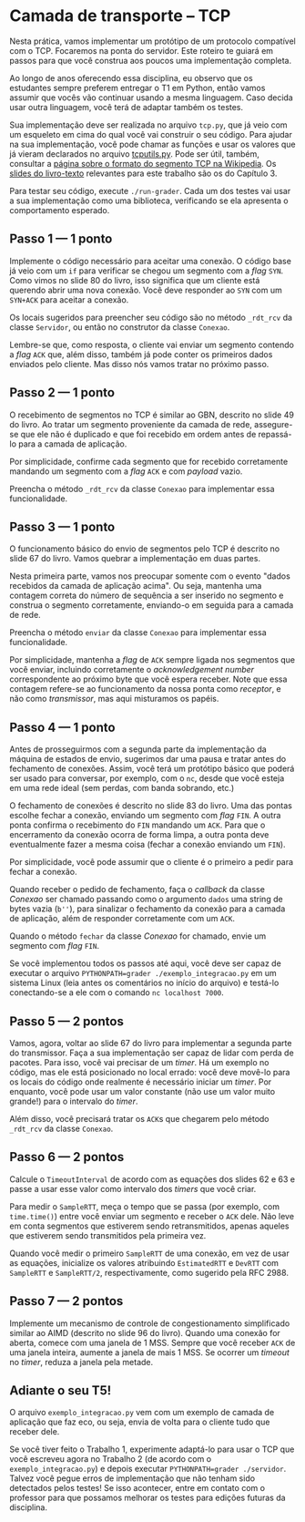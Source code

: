 # Camada de transporte – TCP

Nesta prática, vamos implementar um protótipo de um protocolo compatível com o TCP. Focaremos na ponta do servidor. Este roteiro te guiará em passos para que você construa aos poucos uma implementação completa.

Ao longo de anos oferecendo essa disciplina, eu observo que os estudantes sempre preferem entregar o T1 em Python, então vamos assumir que vocês vão continuar usando a mesma linguagem. Caso decida usar outra linguagem, você terá de adaptar também os testes.

Sua implementação deve ser realizada no arquivo `tcp.py`, que já veio com um esqueleto em cima do qual você vai construir o seu código. Para ajudar na sua implementação, você pode chamar as funções e usar os valores que já vieram declarados no arquivo [tcputils.py](https://github.com/thotypous/redes-t2-grader/blob/main/tcputils.py). Pode ser útil, também, consultar a [página sobre o formato do segmento TCP na Wikipedia](https://en.wikipedia.org/wiki/Transmission_Control_Protocol#TCP_segment_structure). Os [slides do livro-texto](https://1drv.ms/f/s!AlU8gesWGe8VeyYUZqcZmeP52vY) relevantes para este trabalho são os do Capítulo 3.

Para testar seu código, execute `./run-grader`. Cada um dos testes vai usar a sua implementação como uma biblioteca, verificando se ela apresenta o comportamento esperado.

## Passo 1 — 1 ponto

Implemente o código necessário para aceitar uma conexão. O código base já veio com um `if` para verificar se chegou um segmento com a *flag* `SYN`. Como vimos no slide 80 do livro, isso significa que um cliente está querendo abrir uma nova conexão. Você deve responder ao `SYN` com um `SYN+ACK` para aceitar a conexão.

Os locais sugeridos para preencher seu código são no método `_rdt_rcv` da classe `Servidor`, ou então no construtor da classe `Conexao`.

Lembre-se que, como resposta, o cliente vai enviar um segmento contendo a *flag* `ACK` que, além disso, também já pode conter os primeiros dados enviados pelo cliente. Mas disso nós vamos tratar no próximo passo.

## Passo 2 — 1 ponto

O recebimento de segmentos no TCP é similar ao GBN, descrito no slide 49 do livro. Ao tratar um segmento proveniente da camada de rede, assegure-se que ele não é duplicado e que foi recebido em ordem antes de repassá-lo para a camada de aplicação.

Por simplicidade, confirme cada segmento que for recebido corretamente mandando um segmento com a *flag* `ACK` e com *payload* vazio.

Preencha o método `_rdt_rcv` da classe `Conexao` para implementar essa funcionalidade.

## Passo 3 — 1 ponto

O funcionamento básico do envio de segmentos pelo TCP é descrito no slide 67 do livro. Vamos quebrar a implementação em duas partes.

Nesta primeira parte, vamos nos preocupar somente com o evento "dados recebidos da camada de aplicação acima". Ou seja, mantenha uma contagem correta do número de sequência a ser inserido no segmento e construa o segmento corretamente, enviando-o em seguida para a camada de rede.

Preencha o método `enviar` da classe `Conexao` para implementar essa funcionalidade.

Por simplicidade, mantenha a *flag* de `ACK` sempre ligada nos segmentos que você enviar, incluindo corretamente o *acknowledgement number* correspondente ao próximo byte que você espera receber. Note que essa contagem refere-se ao funcionamento da nossa ponta como *receptor*, e não como *transmissor*, mas aqui misturamos os papéis.

## Passo 4 — 1 ponto

Antes de prosseguirmos com a segunda parte da implementação da máquina de estados de envio, sugerimos dar uma pausa e tratar antes do fechamento de conexões. Assim, você terá um protótipo básico que poderá ser usado para conversar, por exemplo, com o `nc`, desde que você esteja em uma rede ideal (sem perdas, com banda sobrando, etc.)

O fechamento de conexões é descrito no slide 83 do livro. Uma das pontas escolhe fechar a conexão, enviando um segmento com *flag* `FIN`. A outra ponta confirma o recebimento do `FIN` mandando um `ACK`. Para que o encerramento da conexão ocorra de forma limpa, a outra ponta deve eventualmente fazer a mesma coisa (fechar a conexão enviando um `FIN`).

Por simplicidade, você pode assumir que o cliente é o primeiro a pedir para fechar a conexão.

Quando receber o pedido de fechamento, faça o *callback* da classe *Conexao* ser chamado passando como o argumento `dados` uma string de bytes vazia (`b''`), para sinalizar o fechamento da conexão para a camada de aplicação, além de responder corretamente com um `ACK`.

Quando o método `fechar` da classe *Conexao* for chamado, envie um segmento com *flag* `FIN`.

Se você implementou todos os passos até aqui, você deve ser capaz de executar o arquivo `PYTHONPATH=grader ./exemplo_integracao.py` em um sistema Linux (leia antes os comentários no início do arquivo) e testá-lo conectando-se a ele com o comando `nc localhost 7000`.

## Passo 5 — 2 pontos

Vamos, agora, voltar ao slide 67 do livro para implementar a segunda parte do transmissor. Faça a sua implementação ser capaz de lidar com perda de pacotes. Para isso, você vai precisar de um *timer*. Há um exemplo no código, mas ele está posicionado no local errado: você deve movê-lo para os locais do código onde realmente é necessário iniciar um *timer*. Por enquanto, você pode usar um valor constante (não use um valor muito grande!) para o intervalo do *timer*.

Além disso, você precisará tratar os `ACK`s que chegarem pelo método `_rdt_rcv` da classe `Conexao`.

## Passo 6 — 2 pontos

Calcule o `TimeoutInterval` de acordo com as equações dos slides 62 e 63 e passe a usar esse valor como intervalo dos *timers* que você criar.

Para medir o `SampleRTT`, meça o tempo que se passa (por exemplo, com `time.time()`) entre você enviar um segmento e receber o `ACK` dele. Não leve em conta segmentos que estiverem sendo retransmitidos, apenas aqueles que estiverem sendo transmitidos pela primeira vez.

Quando você medir o primeiro `SampleRTT` de uma conexão, em vez de usar as equações, inicialize os valores atribuindo `EstimatedRTT` e `DevRTT` com `SampleRTT` e `SampleRTT/2`, respectivamente, como sugerido pela RFC 2988.

## Passo 7 — 2 pontos

Implemente um mecanismo de controle de congestionamento simplificado similar ao AIMD (descrito no slide 96 do livro). Quando uma conexão for aberta, comece com uma janela de 1 MSS. Sempre que você receber `ACK` de uma janela inteira, aumente a janela de mais 1 MSS. Se ocorrer um *timeout* no *timer*, reduza a janela pela metade.

## Adiante o seu T5!

O arquivo `exemplo_integracao.py` vem com um exemplo de camada de aplicação que faz eco, ou seja, envia de volta para o cliente tudo que receber dele.

Se você tiver feito o Trabalho 1, experimente adaptá-lo para usar o TCP que você escreveu agora no Trabalho 2 (de acordo com o `exemplo_integracao.py`) e depois executar `PYTHONPATH=grader ./servidor`. Talvez você pegue erros de implementação que não tenham sido detectados pelos testes! Se isso acontecer, entre em contato com o professor para que possamos melhorar os testes para edições futuras da disciplina.
